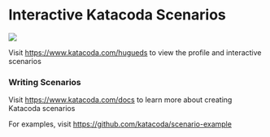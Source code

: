 # Interactive Katacoda Scenarios

[![](http://shields.katacoda.com/katacoda/hugueds/count.svg)](https://www.katacoda.com/hugueds "Get your profile on Katacoda.com")

Visit https://www.katacoda.com/hugueds to view the profile and interactive scenarios

### Writing Scenarios
Visit https://www.katacoda.com/docs to learn more about creating Katacoda scenarios

For examples, visit https://github.com/katacoda/scenario-example
